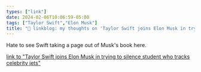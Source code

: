 ```yaml
---
types: ["link"]
date: 2024-02-06T10:06:59-05:00
tags: ["Taylor Swift","Elon Musk"]
title: "🔗 linkblog: my thoughts on 'Taylor Swift joins Elon Musk in trying to silence student who tracks celebrity jets'"
---
```

Hate to see Swift taking a page out of Musk's book here.

[link to "Taylor Swift joins Elon Musk in trying to silence student who tracks celebrity jets"](https://www.theverge.com/2024/2/6/24063220/taylor-swift-jet-public-data-social-media)
